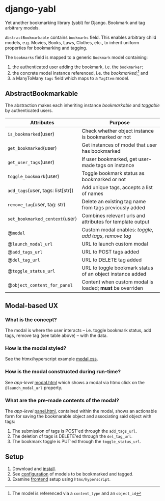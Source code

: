 # django-yabl

Yet another bookmarking library (yabl) for Django. Bookmark and tag arbitrary models.

`AbstractBookmarkable` contains `bookmarks` field. This enables arbitrary child models, e.g. Movies, Books, Laws, Clothes, etc., to inherit uniform properties for bookmarking and tagging.

The `bookmarks` field is mapped to a generic `Bookmark` model containing:

1. the authenticated user adding the bookmark, i.e. the `bookmarker`;
2. the concrete model instance referenced, i.e. the _bookmarked_;[^1] and
3. a ManyToMany `tags` field which maps to a `TagItem` model.

[^1]: The model is referenced via a `content_type` and an `object_id`

## AbstractBookmarkable

The abstraction makes each inheriting instance _bookmarkable_ and _taggable_ by authenticated users.

| Attributes                        | Purpose                                                    |
| --------------------------------- | ---------------------------------------------------------- |
| `is_bookmarked`(user)             | Check whether object instance is bookmarked or not         |
| `get_bookmarked`(user)            | Get instances of model that user has bookmarked            |
| `get_user_tags`(user)             | If user bookmarked, get user-made tags on instance         |
| `toggle_bookmark`(user)           | Toggle bookmark status as bookmarked or not                |
| `add_tags`(user, tags: list[str]) | Add unique tags, accepts a list of names                   |
| `remove_tag`(user, tag: str)      | Delete an existing tag name from tags previously added     |
| `set_bookmarked_context`(user)    | Combines relevant urls and attributes for template output  |
| @`modal`                          | Custom modal enables: _toggle_, _add tags_, _remove tag_   |
| @`launch_modal_url`               | URL to launch custom modal                                 |
| @`add_tags_url`                   | URL to POST tags added                                     |
| @`del_tag_url`                    | URL to DELETE tag added                                    |
| @`toggle_status_url`              | URL to toggle bookmark status of an object instance added  |
| @`object_content_for_panel`       | Content when custom modal is loaded; **must** be overriden |

## Modal-based UX

### What is the concept?

The modal is where the user interacts – i.e. toggle bookmark status, add tags, remove tag (see table above) – with the data.

### How is the modal styled?

See the htmx/hyperscript example [modal.css](bookmarks/static/css/modal.css).

### How is the modal constructed during run-time?

See _app-level_ [modal.html](bookmarks/templates/commons/modal.html) which shows a modal via htmx click on the `@launch_modal_url` property.

### What are the pre-made contents of the modal?

The _app-level_ [panel.html](bookmarks/templates/tags/templates/tags/panel.html), contained within the modal, shows an actionable form for saving the bookmarable object and associating said object with tags:

1. The submission of tags is POST'ed through the `add_tags_url`.
2. The deletion of tags is DELETE'ed through the `del_tag_url`.
3. The bookmark toggle is PUT'ed through the `toggle_status_url`.

## Setup

1. Download and [install](bookmarks/docs/setup.md).
2. See [configuration](bookmarks/docs/configure.md) of models to be bookmarked and tagged.
3. Examine [frontend](bookmarks/docs/frontend.md) setup using `htmx/hyperscript`.
